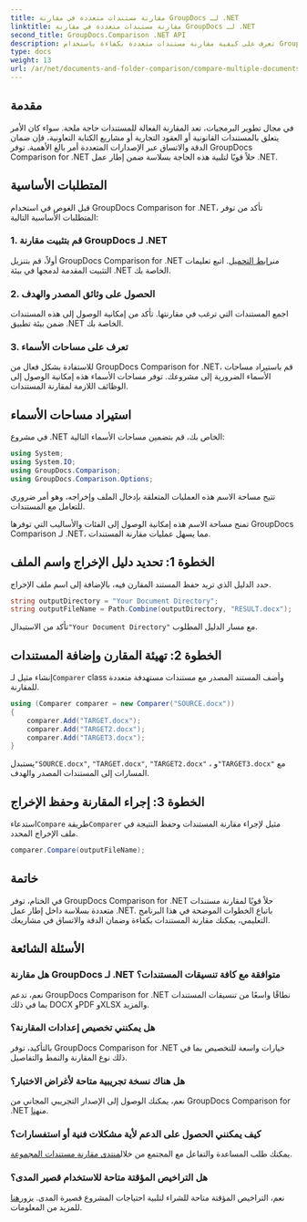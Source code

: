 ```yaml
---
title: مقارنة مستندات متعددة في مقارنة GroupDocs لـ .NET
linktitle: مقارنة مستندات متعددة في مقارنة GroupDocs لـ .NET
second_title: GroupDocs.Comparison .NET API
description: تعرف على كيفية مقارنة مستندات متعددة بكفاءة باستخدام GroupDocs Comparison for .NET. اتبع دليلنا خطوة بخطوة للتكامل السلس.
type: docs
weight: 13
url: /ar/net/documents-and-folder-comparison/compare-multiple-documents-dotnet/
---
```

## مقدمة
في مجال تطوير البرمجيات، تعد المقارنة الفعالة للمستندات حاجة ملحة. سواء كان الأمر يتعلق بالمستندات القانونية أو العقود التجارية أو مشاريع الكتابة التعاونية، فإن ضمان الدقة والاتساق عبر الإصدارات المتعددة أمر بالغ الأهمية. توفر GroupDocs Comparison for .NET حلاً قويًا لتلبية هذه الحاجة بسلاسة ضمن إطار عمل .NET.
## المتطلبات الأساسية
قبل الغوص في استخدام GroupDocs Comparison for .NET، تأكد من توفر المتطلبات الأساسية التالية:
### 1. قم بتثبيت مقارنة GroupDocs لـ .NET
 أولاً، قم بتنزيل GroupDocs Comparison for .NET من[رابط التحميل](https://releases.groupdocs.com/comparison/net/). اتبع تعليمات التثبيت المقدمة لدمجها في بيئة .NET الخاصة بك.
### 2. الحصول على وثائق المصدر والهدف
اجمع المستندات التي ترغب في مقارنتها. تأكد من إمكانية الوصول إلى هذه المستندات ضمن بيئة تطبيق .NET الخاصة بك.
### 3. تعرف على مساحات الأسماء
للاستفادة بشكل فعال من GroupDocs Comparison for .NET، قم باستيراد مساحات الأسماء الضرورية إلى مشروعك. توفر مساحات الأسماء هذه إمكانية الوصول إلى الوظائف اللازمة لمقارنة المستندات.

## استيراد مساحات الأسماء
في مشروع .NET الخاص بك، قم بتضمين مساحات الأسماء التالية:

```csharp
using System;
using System.IO;
using GroupDocs.Comparison;
using GroupDocs.Comparison.Options;
```
تتيح مساحة الاسم هذه العمليات المتعلقة بإدخال الملف وإخراجه، وهو أمر ضروري للتعامل مع المستندات.

تمنح مساحة الاسم هذه إمكانية الوصول إلى الفئات والأساليب التي توفرها GroupDocs Comparison لـ .NET، مما يسهل عمليات مقارنة المستندات.
## الخطوة 1: تحديد دليل الإخراج واسم الملف
حدد الدليل الذي تريد حفظ المستند المقارن فيه، بالإضافة إلى اسم ملف الإخراج.
```csharp
string outputDirectory = "Your Document Directory";
string outputFileName = Path.Combine(outputDirectory, "RESULT.docx");
```
 تأكد من الاستبدال`"Your Document Directory"` مع مسار الدليل المطلوب.
## الخطوة 2: تهيئة المقارن وإضافة المستندات
 إنشاء مثيل لـ`Comparer` class وأضف المستند المصدر مع مستندات مستهدفة متعددة للمقارنة.
```csharp
using (Comparer comparer = new Comparer("SOURCE.docx"))
{
    comparer.Add("TARGET.docx");
    comparer.Add("TARGET2.docx");
    comparer.Add("TARGET3.docx");
}
```
 يستبدل`"SOURCE.docx"`, `"TARGET.docx"`, `"TARGET2.docx"` ، و`"TARGET3.docx"` مع المسارات إلى المستندات المصدر والهدف.
## الخطوة 3: إجراء المقارنة وحفظ الإخراج
 استدعاء`Compare` طريقة`Comparer` مثيل لإجراء مقارنة المستندات وحفظ النتيجة في ملف الإخراج المحدد.
```csharp
comparer.Compare(outputFileName);
```

## خاتمة
في الختام، توفر GroupDocs Comparison for .NET حلاً قويًا لمقارنة مستندات متعددة بسلاسة داخل إطار عمل .NET. باتباع الخطوات الموضحة في هذا البرنامج التعليمي، يمكنك مقارنة المستندات بكفاءة وضمان الدقة والاتساق في مشاريعك.
## الأسئلة الشائعة
### هل مقارنة GroupDocs لـ .NET متوافقة مع كافة تنسيقات المستندات؟
نعم، تدعم GroupDocs Comparison for .NET نطاقًا واسعًا من تنسيقات المستندات بما في ذلك DOCX وPDF وXLSX والمزيد.
### هل يمكنني تخصيص إعدادات المقارنة؟
بالتأكيد، توفر GroupDocs Comparison for .NET خيارات واسعة للتخصيص بما في ذلك نوع المقارنة والنمط والتفاصيل.
### هل هناك نسخة تجريبية متاحة لأغراض الاختبار؟
 نعم، يمكنك الوصول إلى الإصدار التجريبي المجاني من GroupDocs Comparison for .NET من[هنا](https://releases.groupdocs.com/).
### كيف يمكنني الحصول على الدعم لأية مشكلات فنية أو استفسارات؟
 يمكنك طلب المساعدة والتفاعل مع المجتمع من خلال[منتدى مقارنة مستندات المجموعة](https://forum.groupdocs.com/c/comparison/12).
### هل التراخيص المؤقتة متاحة للاستخدام قصير المدى؟
نعم، التراخيص المؤقتة متاحة للشراء لتلبية احتياجات المشروع قصيرة المدى. يزور[هنا](https://purchase.groupdocs.com/temporary-license/) للمزيد من المعلومات.